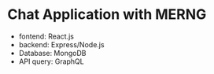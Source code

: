 # Chat Application with MERNG

* fontend: React.js
* backend: Express/Node.js
* Database: MongoDB
* API query: GraphQL

